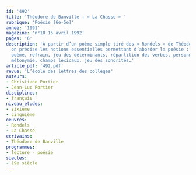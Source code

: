 ```yaml
---
id: '492'
title: 'Théodore de Banville : « La Chasse » '
rubrique: 'Poésie [6e-5e]'
annee: '1991'
magazine: 'n°10 15 avril 1992'
pages: '6'
description: 'À partir d’un poème simple tiré des « Rondels » de Théodore de Banville,
  on précise les notions essentielles permettant d’aborder la poésie : structure du
  poème, refrain, jeu des déterminants, répartition des verbes, personnifications,
  métonymie, champs lexicaux, jeu des sonorités…'
article_pdf: '492.pdf'
revue: 'L’école des lettres des collèges'
auteurs:
- Christiane Portier
- Jean-Luc Portier
disciplines:
- français
niveau_etudes:
- sixième
- cinquième
oeuvres:
- Rondels
- La Chasse
ecrivains:
- Théodore de Banville
programmes:
- lecture - poésie
siecles:
- 19e siècle
---
```

